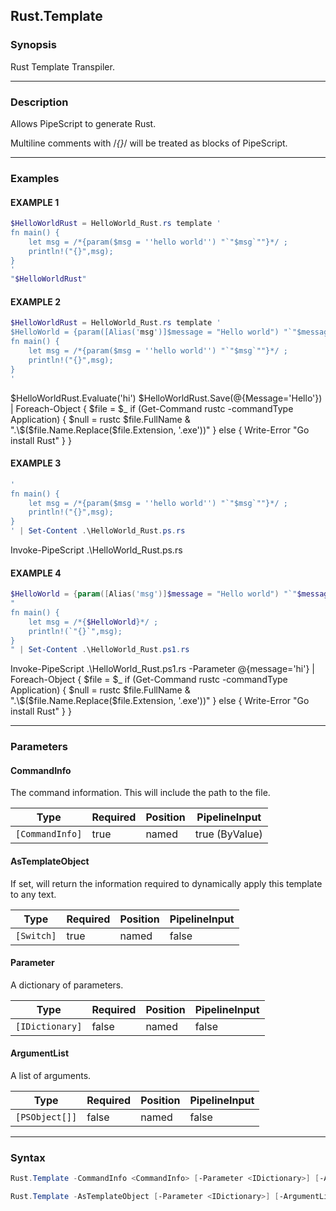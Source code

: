 Rust.Template
-------------




### Synopsis
Rust Template Transpiler.



---


### Description

Allows PipeScript to generate Rust.

Multiline comments with /*{}*/ will be treated as blocks of PipeScript.



---


### Examples
#### EXAMPLE 1
```PowerShell
$HelloWorldRust = HelloWorld_Rust.rs template '    
fn main() {
    let msg = /*{param($msg = ''hello world'') "`"$msg`""}*/ ;
    println!("{}",msg);
}
'
"$HelloWorldRust"
```

#### EXAMPLE 2
```PowerShell
$HelloWorldRust = HelloWorld_Rust.rs template '    
$HelloWorld = {param([Alias('msg')]$message = "Hello world") "`"$message`""}
fn main() {
    let msg = /*{param($msg = ''hello world'') "`"$msg`""}*/ ;
    println!("{}",msg);
}
'
```
$HelloWorldRust.Evaluate('hi')
$HelloWorldRust.Save(@{Message='Hello'}) |
    Foreach-Object { 
        $file = $_
        if (Get-Command rustc -commandType Application) {
            $null = rustc $file.FullName
            & ".\$($file.Name.Replace($file.Extension, '.exe'))"
        } else {
            Write-Error "Go install Rust"
        }
    }
#### EXAMPLE 3
```PowerShell
'    
fn main() {
    let msg = /*{param($msg = ''hello world'') "`"$msg`""}*/ ;
    println!("{}",msg);
}
' | Set-Content .\HelloWorld_Rust.ps.rs
```
Invoke-PipeScript .\HelloWorld_Rust.ps.rs
#### EXAMPLE 4
```PowerShell
$HelloWorld = {param([Alias('msg')]$message = "Hello world") "`"$message`""}
"    
fn main() {
    let msg = /*{$HelloWorld}*/ ;
    println!(`"{}`",msg);
}
" | Set-Content .\HelloWorld_Rust.ps1.rs
```
Invoke-PipeScript .\HelloWorld_Rust.ps1.rs -Parameter @{message='hi'} |
    Foreach-Object { 
        $file = $_
        if (Get-Command rustc -commandType Application) {
            $null = rustc $file.FullName
            & ".\$($file.Name.Replace($file.Extension, '.exe'))"
        } else {
            Write-Error "Go install Rust"
        }
    }


---


### Parameters
#### **CommandInfo**

The command information.  This will include the path to the file.






|Type           |Required|Position|PipelineInput |
|---------------|--------|--------|--------------|
|`[CommandInfo]`|true    |named   |true (ByValue)|



#### **AsTemplateObject**

If set, will return the information required to dynamically apply this template to any text.






|Type      |Required|Position|PipelineInput|
|----------|--------|--------|-------------|
|`[Switch]`|true    |named   |false        |



#### **Parameter**

A dictionary of parameters.






|Type           |Required|Position|PipelineInput|
|---------------|--------|--------|-------------|
|`[IDictionary]`|false   |named   |false        |



#### **ArgumentList**

A list of arguments.






|Type          |Required|Position|PipelineInput|
|--------------|--------|--------|-------------|
|`[PSObject[]]`|false   |named   |false        |





---


### Syntax
```PowerShell
Rust.Template -CommandInfo <CommandInfo> [-Parameter <IDictionary>] [-ArgumentList <PSObject[]>] [<CommonParameters>]
```
```PowerShell
Rust.Template -AsTemplateObject [-Parameter <IDictionary>] [-ArgumentList <PSObject[]>] [<CommonParameters>]
```
